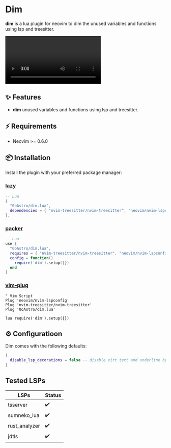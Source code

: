 # Dim

**dim** is a lua plugin for neovim to dim the unused variables and functions using lsp and treesitter.

<video src = "https://user-images.githubusercontent.com/79555780/157270883-da3120c8-b8b2-4036-8063-3b5ce10d4d88.mp4"></video>

## ✨ Features

- **dim** unused variables and functions using lsp and treesitter.

## ⚡️ Requirements

- Neovim >= 0.6.0

## 📦 Installation

Install the plugin with your preferred package manager:

### [lazy](https://github.com/folke/lazy.nvim) 

```lua
-- Lua
{
  "0oAstro/dim.lua",
  dependencies = { "nvim-treesitter/nvim-treesitter", "neovim/nvim-lspconfig" },
},
```

### [packer](https://github.com/wbthomason/packer.nvim)

```lua
-- Lua
use {
  "0oAstro/dim.lua",
  requires = { "nvim-treesitter/nvim-treesitter", "neovim/nvim-lspconfig" },
  config = function()
    require('dim').setup({})
  end
}
```

### [vim-plug](https://github.com/junegunn/vim-plug)

```vim
" Vim Script
Plug 'neovim/nvim-lspconfig'
Plug 'nvim-treesitter/nvim-treesitter'
Plug '0oAstro/dim.lua'

lua require('dim').setup({})
```

## ⚙️ Configuratioon

Dim comes with the following defaults:

```lua
{
  disable_lsp_decorations = false -- disable virt text and underline by lsp on unused vars and functions
}
```

## Tested LSPs

| LSPs          | Status |
| ------------- | ------ |
| tsserver      | ✔️     |
| sumneko_lua   | ✔️     |
| rust_analyzer | ✔️     |
| jdtls         | ✔️     |
